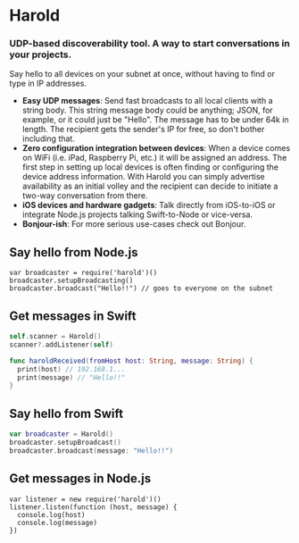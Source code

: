 # Harold

### UDP-based discoverability tool. A way to start conversations in your projects.

Say hello to all devices on your subnet at once, without having to find or type in IP addresses.

* **Easy UDP messages**: Send fast broadcasts to all local clients with a string body. This string message body could be anything; JSON, for example, or it could just be "Hello". The message has to be under 64k in length. The recipient gets the sender's IP for free, so don't bother including that.
* **Zero configuration integration between devices**: When a device comes on WiFi (i.e. iPad, Raspberry Pi, etc.) it will be assigned an address. The first step in setting up local devices is often finding or configuring the device address information. With Harold you can simply advertise availability as an initial volley and the recipient can decide to initiate a two-way conversation from there.
* **iOS devices and hardware gadgets**: Talk directly from iOS-to-iOS or integrate Node.js projects talking Swift-to-Node or vice-versa.
* **Bonjour-ish**: For more serious use-cases check out Bonjour.

## Say hello from Node.js

```node
var broadcaster = require('harold')()
broadcaster.setupBroadcasting()
broadcaster.broadcast("Hello!!") // goes to everyone on the subnet
```

## Get messages in Swift

```Swift
self.scanner = Harold()
scanner?.addListener(self)

func haroldReceived(fromHost host: String, message: String) {
  print(host) // 192.168.1...
  print(message) // "Hello!!"
}
```
    
## Say hello from Swift

```Swift
var broadcaster = Harold()
broadcaster.setupBroadcast()
broadcaster.broadcast(message: "Hello!!")
```

## Get messages in Node.js

```node
var listener = new require('harold')()
listener.listen(function (host, message) {
  console.log(host)
  console.log(message)
})
```
